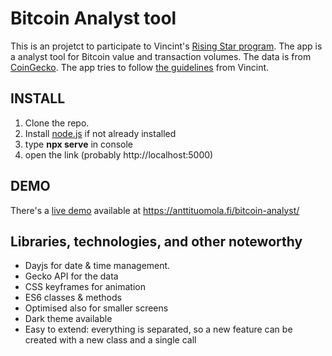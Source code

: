 # Bitcoin Analyst tool

This is an projetct to participate to Vincint's <a href="https://vincit.fi/risingstar/">Rising Star program</a>. The app is a analyst tool for Bitcoin value and transaction volumes. The data is from <a href="https://www.coingecko.com/api/documentations/v3#/coins/get_coins__id__market_chart_range">CoinGecko</a>. The app tries to follow <a href="https://vincit.fi/risingstar/Vincit-Rising-Star-2021-Pre-assignment.pdf">the guidelines</a> from Vincint.

<h2>INSTALL</h2>
<ol>
  <li>Clone the repo.</li>
  <li>Install <a href="https://nodejs.org/en/">node.js</a> if not already installed</li>
  <li>type <b>npx serve</b> in console</li>
  <li>open the link (probably http://localhost:5000)</li>
</ol>

<h2>DEMO</h2>
There's a <a href="https://anttituomola.fi/bitcoin-analyst/">live demo</a> available at <a href="https://anttituomola.fi/bitcoin-analyst/">https://anttituomola.fi/bitcoin-analyst/</a>

<h2>Libraries, technologies, and other noteworthy</h2>
<ul>
  <li>Dayjs for date & time management.</li>
  <li>Gecko API for the data</li>
  <li>CSS keyframes for animation</li>
  <li>ES6 classes & methods</li>
  <li>Optimised also for smaller screens</li>
  <li>Dark theme available</li>
  <li>Easy to extend: everything is separated, so a new feature can be created with a new class and a single call</li>
</ul>
